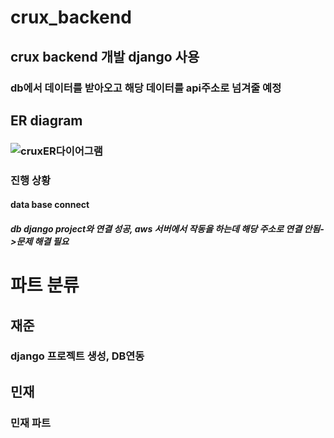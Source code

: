 # crux_backend
## crux backend 개발 django 사용
### db에서 데이터를 받아오고 해당 데이터를 api주소로 넘겨줄 예정
## ER diagram
### ![cruxER다이어그램](https://user-images.githubusercontent.com/72538151/231665843-b867c2cf-babd-43f6-b4e5-97d142002f14.png)
### 진행 상황
#### data base connect
##### db django project와 연결 성공, aws 서버에서 작동을 하는데 해당 주소로 연결 안됨->문제 해결 필요

# 파트 분류
## 재준
### django 프로젝트 생성, DB연동
## 민재
### 민재 파트
